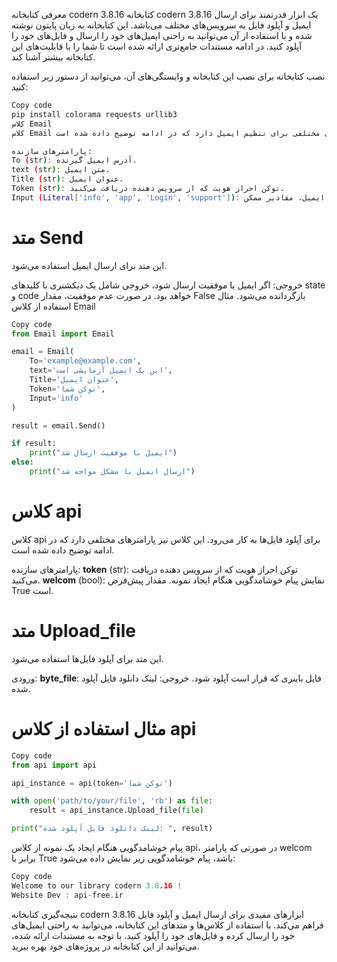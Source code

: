 معرفی کتابخانه codern 3.8.16
کتابخانه codern 3.8.16 یک ابزار قدرتمند برای ارسال ایمیل و آپلود فایل به سرویس‌های مختلف می‌باشد. این کتابخانه به زبان پایتون نوشته شده و با استفاده از آن می‌توانید به راحتی ایمیل‌های خود را ارسال و فایل‌های خود را آپلود کنید. در ادامه مستندات جامع‌تری ارائه شده است تا شما را با قابلیت‌های این کتابخانه بیشتر آشنا کند.

نصب کتابخانه
برای نصب این کتابخانه و وابستگی‌های آن، می‌توانید از دستور زیر استفاده کنید:

```bash
Copy code
pip install colorama requests urllib3
کلاس Email
کلاس Email برای ارسال ایمیل به کار می‌رود. این کلاس پارامترهای مختلفی برای تنظیم ایمیل دارد که در ادامه توضیح داده شده است.

پارامترهای سازنده:
To (str): آدرس ایمیل گیرنده.
text (str): متن ایمیل.
Title (str): عنوان ایمیل.
Token (str): توکن احراز هویت که از سرویس دهنده دریافت می‌کنید.
Input (Literal['info', 'app', 'Login', 'support']): نوع ایمیل. مقادیر ممکن 'info', 'app', 'Login', و 'support' هستند. مقدار پیش‌فرض 'info' است.
```
# متد Send
این متد برای ارسال ایمیل استفاده می‌شود.

خروجی:
اگر ایمیل با موفقیت ارسال شود، خروجی شامل یک دیکشنری با کلیدهای state و code خواهد بود.
در صورت عدم موفقیت، مقدار False بازگردانده می‌شود.
مثال استفاده از کلاس Email
```python
Copy code
from Email import Email

email = Email(
    To='example@example.com',
    text='این یک ایمیل آزمایشی است',
    Title='عنوان ایمیل',
    Token='توکن شما',
    Input='info'
)

result = email.Send()

if result:
    print("ایمیل با موفقیت ارسال شد")
else:
    print("ارسال ایمیل با مشکل مواجه شد")

```
# کلاس api
کلاس api برای آپلود فایل‌ها به کار می‌رود. این کلاس نیز پارامترهای مختلفی دارد که در ادامه توضیح داده شده است.

پارامترهای سازنده:
**token** (str): توکن احراز هویت که از سرویس دهنده دریافت می‌کنید.
**welcom** (bool): نمایش پیام خوشامدگویی هنگام ایجاد نمونه. مقدار پیش‌فرض True است.
# متد Upload_file
این متد برای آپلود فایل‌ها استفاده می‌شود.

ورودی:
**byte_file**: فایل باینری که قرار است آپلود شود.
خروجی:
لینک دانلود فایل آپلود شده.

# مثال استفاده از کلاس api
```python
Copy code
from api import api

api_instance = api(token='توکن شما')

with open('path/to/your/file', 'rb') as file:
    result = api_instance.Upload_file(file)

print("لینک دانلود فایل آپلود شده: ", result)
```
پیام خوشامدگویی
هنگام ایجاد یک نمونه از کلاس api، در صورتی که پارامتر welcom برابر با True باشد، پیام خوشامدگویی زیر نمایش داده می‌شود:

```c
Copy code
Welcome to our library codern 3.8.16 !
Website Dev : api-free.ir
```
نتیجه‌گیری
کتابخانه codern 3.8.16 ابزارهای مفیدی برای ارسال ایمیل و آپلود فایل فراهم می‌کند. با استفاده از کلاس‌ها و متدهای این کتابخانه، می‌توانید به راحتی ایمیل‌های خود را ارسال کرده و فایل‌های خود را آپلود کنید. با توجه به مستندات ارائه شده، می‌توانید از این کتابخانه در پروژه‌های خود بهره ببرید.